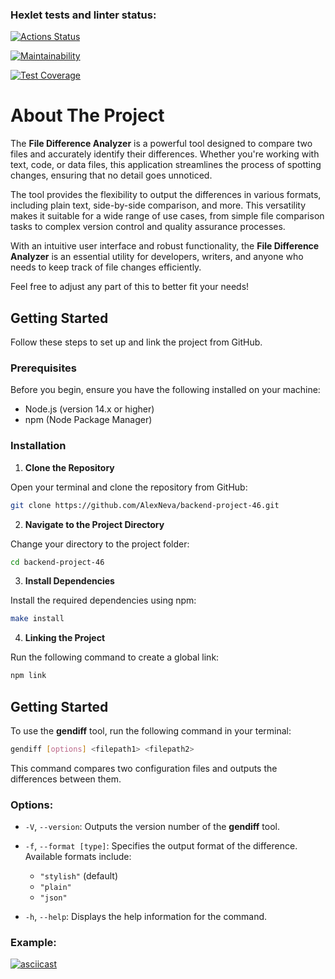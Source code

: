 ### Hexlet tests and linter status:

[![Actions Status](https://github.com/AlexNeva/backend-project-46/actions/workflows/hexlet-check.yml/badge.svg)](https://github.com/AlexNeva/backend-project-46/actions)

[![Maintainability](https://api.codeclimate.com/v1/badges/163df6c5df78b47a2ed7/maintainability)](https://codeclimate.com/github/AlexNeva/backend-project-46/maintainability)

[![Test Coverage](https://api.codeclimate.com/v1/badges/163df6c5df78b47a2ed7/test_coverage)](https://codeclimate.com/github/AlexNeva/backend-project-46/test_coverage)

# About The Project

The **File Difference Analyzer** is a powerful tool designed to compare two files and accurately identify their differences. Whether you're working with text, code, or data files, this application streamlines the process of spotting changes, ensuring that no detail goes unnoticed.

The tool provides the flexibility to output the differences in various formats, including plain text, side-by-side comparison, and more. This versatility makes it suitable for a wide range of use cases, from simple file comparison tasks to complex version control and quality assurance processes.

With an intuitive user interface and robust functionality, the **File Difference Analyzer** is an essential utility for developers, writers, and anyone who needs to keep track of file changes efficiently.

Feel free to adjust any part of this to better fit your needs!

## Getting Started

Follow these steps to set up and link the project from GitHub.

### Prerequisites

Before you begin, ensure you have the following installed on your machine:

- Node.js (version 14.x or higher)
- npm (Node Package Manager)

### Installation

1. **Clone the Repository**

Open your terminal and clone the repository from GitHub:

```sh
git clone https://github.com/AlexNeva/backend-project-46.git
```

2. **Navigate to the Project Directory**

Change your directory to the project folder:

```sh
cd backend-project-46
```

3. **Install Dependencies**

Install the required dependencies using npm:

```sh
make install
```

4. **Linking the Project**

Run the following command to create a global link:

```sh
npm link
```

## Getting Started

To use the **gendiff** tool, run the following command in your terminal:

```sh
gendiff [options] <filepath1> <filepath2>
```

This command compares two configuration files and outputs the differences between them.

### Options:

- `-V`, `--version`: Outputs the version number of the **gendiff** tool.
- `-f`, `--format [type]`: Specifies the output format of the difference. Available formats include:

  - `"stylish"` (default)
  - `"plain"`
  - `"json"`

- `-h`, `--help`: Displays the help information for the command.

### Example:

[![asciicast](https://asciinema.org/a/GtYKqcJYicszdX11r7OhoY9PL.svg)](https://asciinema.org/a/GtYKqcJYicszdX11r7OhoY9PL)
